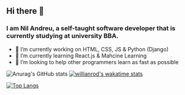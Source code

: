 ## Hi there 👋
### I am Nil Andreu, a self-taught software developer that is currently studying at university BBA.

- 🔭 I’m currently working on HTML, CSS, JS & Python (Django)
- 🌱 I’m currently learning React.js & Mahcine Learning
- 👯 I’m looking to help other programmers learn as fast as possible

![Anurag's GitHub stats](https://github-readme-stats.vercel.app/api?username=Nil-Andreu&count_private=true)
[![willianrod's wakatime stats](https://github-readme-stats.vercel.app/api/wakatime?username=NilAndreu)](https://github.com/anuraghazra/github-readme-stats)

[![Top Langs](https://github-readme-stats.vercel.app/api/top-langs/?username=Nil-Andreu&layout=compact&theme=gradient&exclude_repo=machinelearningcourse,mnistclassification,housingprices)](https://github.com/anuraghazra/github-readme-stats)

